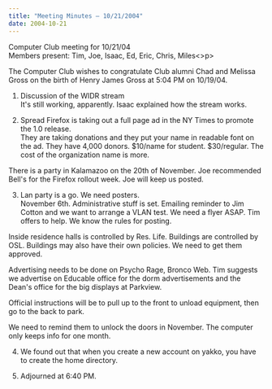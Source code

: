```yaml
---
title: "Meeting Minutes – 10/21/2004"
date: 2004-10-21
---
```

Computer Club meeting for 10/21/04<br>
Members present: Tim, Joe, Isaac, Ed, Eric, Chris, Miles<>p>

The Computer Club wishes to congratulate Club alumni Chad and Melissa Gross on 
the birth of Henry James Gross at 5:04 PM on 10/19/04.  <p>

1. Discussion of the WIDR stream<br>
It's still working, apparently.  Isaac explained how the stream works.<p>

2. Spread Firefox is taking out a full page ad in the NY Times to promote the
1.0 release. <br> 
They are taking donations and they put your name in readable font
on the ad.  They have 4,000 donors.  $10/name for student.  $30/regular.  The
cost of the organization name is more.<p>

There is a party in Kalamazoo on the 20th of November.  Joe recommended Bell's
for the Firefox rollout week.  Joe will keep us posted.<p>

3. Lan party is a go.  We need posters.  <br>
November 6th.  Administrative stuff is set.  Emailing reminder to Jim Cotton
and we want to arrange a VLAN test.  We need a flyer ASAP.  Tim offers to help.
We know the rules for posting. <p>

Inside residence halls is controlled by Res. Life.  Buildings are controlled by
OSL.  Buildings may also have their own policies.  We need to get them
approved.<p>

Advertising needs to be done on Psycho Rage, Bronco Web.  Tim suggests we
advertise on Educable office for the dorm advertisements and the Dean's office
for the big displays at Parkview.<p>

Official instructions will be to pull up to the front to unload equipment, then
go to the back to park.  <p>

We need to remind them to unlock the doors in November.  The computer only
keeps info for one month.  <p>

4. We found out that when you create a new account on yakko, you have to create
the home directory.<p>

5. Adjourned at 6:40 PM.<p>
